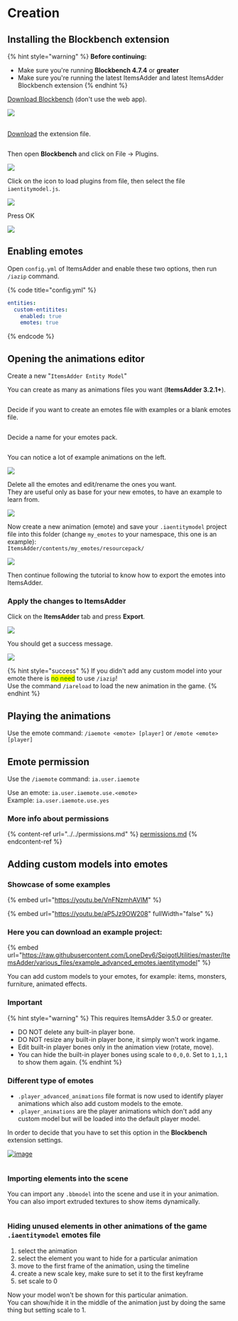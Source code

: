 # Creation

## Installing the Blockbench extension

{% hint style="warning" %}
**Before continuing:**

* Make sure you're running **Blockbench 4.7.4** or **greater**
* Make sure you're running the latest ItemsAdder and latest ItemsAdder Blockbench extension
{% endhint %}

[Download Blockbench](https://www.blockbench.net/) (don't use the web app).

![](<../../../.gitbook/assets/image (98) (1).png>)

\
[Download](https://github.com/LoneDev6/itemsadder-entity/releases) the extension file.

<figure><img src="../../../.gitbook/assets/ia-entities-download-js.png" alt=""><figcaption></figcaption></figure>

Then open **Blockbench** and click on File -> Plugins.

![](<../../../.gitbook/assets/image (48) (1) (1).png>)

Click on the icon to load plugins from file, then select the file `iaentitymodel.js`.

![](<../../../.gitbook/assets/image (74) (1) (1).png>)

Press OK

![](<../../../.gitbook/assets/image (71).png>)

## Enabling emotes

Open `config.yml` of ItemsAdder and enable these two options, then run `/iazip` command.

{% code title="config.yml" %}
```yaml
entities:
  custom-entitites:
    enabled: true
    emotes: true
```
{% endcode %}

## Opening the animations editor

Create a new "`ItemsAdder Entity Model`"

You can create as many as animations files you want (**ItemsAdder 3.2.1+**).

<figure><img src="../../../.gitbook/assets/ia-entities-new.png" alt=""><figcaption></figcaption></figure>

Decide if you want to create an emotes file with examples or a blank emotes file.

<figure><img src="../../../.gitbook/assets/ia-entities-new2.png" alt=""><figcaption></figcaption></figure>

Decide a name for your emotes pack.

<figure><img src="../../../.gitbook/assets/ia-entities-new3.png" alt=""><figcaption></figcaption></figure>

You can notice a lot of example animations on the left.

![](<../../../.gitbook/assets/image (51) (3).png>)

Delete all the emotes and edit/rename the ones you want. \
They are useful only as base for your new emotes, to have an example to learn from.

![](<../../../.gitbook/assets/image (68).png>)

Now create a new animation (emote) and save your `.iaentitymodel` project file into this folder (change `my_emotes` to your namespace, this one is an example):\
`ItemsAdder/contents/my_emotes/resourcepack/`

![](<../../../.gitbook/assets/image (95).png>)

Then continue following the tutorial to know how to export the emotes into ItemsAdder.

### Apply the changes to ItemsAdder

Click on the **ItemsAdder** tab and press **Export**.

![](<../../../.gitbook/assets/image (100).png>)

You should get a success message.

![](<../../../.gitbook/assets/image (81) (1).png>)

{% hint style="success" %}
If you didn't add any custom model into your emote there is <mark style="color:green;">no need</mark> to use `/iazip`!\
Use the command `/iareload` to load the new animation in the game.
{% endhint %}

## Playing the animations

Use the emote command: `/iaemote <emote> [player]` or `/emote <emote> [player]`

## Emote permission

Use the `/iaemote` command: `ia.user.iaemote`

Use an emote: `ia.user.iaemote.use.<emote>`\
Example: `ia.user.iaemote.use.yes`

### More info about permissions

{% content-ref url="../../permissions.md" %}
[permissions.md](../../permissions.md)
{% endcontent-ref %}

## Adding custom models into emotes

### Showcase of some examples

{% embed url="https://youtu.be/VnFNzmhAVIM" %}

{% embed url="https://youtu.be/aP5Jz9OW208" fullWidth="false" %}

### Here you can download an example project:

{% embed url="https://raw.githubusercontent.com/LoneDev6/SpigotUtilities/master/ItemsAdder/various_files/example_advanced_emotes.iaentitymodel" %}

You can add custom models to your emotes, for example: items, monsters, furniture, animated effects.

### Important

{% hint style="warning" %}
This requires ItemsAdder 3.5.0 or greater.

* DO NOT delete any built-in player bone.
* DO NOT resize any built-in player bone, it simply won't work ingame.
* Edit built-in player bones only in the animation view (rotate, move).
* You can hide the built-in player bones using scale to `0,0,0`. Set to `1,1,1` to show them again.
{% endhint %}

### Different type of emotes

* `.player_advanced_animations` file format is now used to identify player animations which also add custom models to the emote.
* `.player_animations` are the player animations which don't add any custom model but will be loaded into the default player model.

In order to decide that you have to set this option in the **Blockbench** extension settings.

[![image](../../../.gitbook/assets/emotes\_advanced\_1.png)](https://user-images.githubusercontent.com/27242001/244145963-c9ca9a77-bb79-4804-92e4-8708eac41517.png)

<figure><img src="../../../.gitbook/assets/emotes_advanced_2.png" alt=""><figcaption></figcaption></figure>

### Importing elements into the scene

You can import any `.bbmodel` into the scene and use it in your animation.\
You can also import extruded textures to show items dynamically.

<figure><img src="../../../.gitbook/assets/emotes_advanced_3.png" alt=""><figcaption></figcaption></figure>

### Hiding unused elements in other animations of the game `.iaentitymodel` emotes file

1. select the animation
2. select the element you want to hide for a particular animation
3. move to the first frame of the animation, using the timeline
4. create a new scale key, make sure to set it to the first keyframe
5. set scale to 0

Now your model won't be shown for this particular animation.\
You can show/hide it in the middle of the animation just by doing the same thing but setting scale to 1.

<figure><img src="../../../.gitbook/assets/emotes_advanced_4.png" alt=""><figcaption></figcaption></figure>
